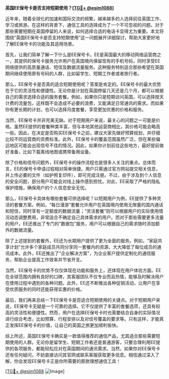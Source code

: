 **英国EE保号卡是否支持短期使用？[[TG💪+ @esim1088](https://t.me/s/esim1088)]**

近年来，随着全球化的加速和国际交流的频繁，越来越多的人选择前往英国工作、学习或旅游。在这样的背景下，通信工具的选择成为了一个不可忽视的问题。对于那些需要短期在英国停留的人来说，如何选择合适的电话卡显得尤为重要。本文将围绕“英国EE保号卡是否支持短期使用”这一问题展开详细探讨，帮助大家更好地了解EE保号卡的功能及其适用场景。

首先，让我们简单了解一下什么是EE保号卡。EE是英国最大的移动网络运营商之一，其提供的保号卡服务允许用户在英国境内保留现有的手机号码，同时享受EE网络提供的高质量通话、短信及数据流量服务。这种服务特别适合那些希望在英国期间继续使用原有号码的人群，比如留学生、短期工作者或者旅行者。

那么，EE保号卡是否真的适合短期使用呢？答案是肯定的。EE保号卡的最大优势在于它的灵活性和便捷性。无论你是计划在英国停留几天还是几个月，都可以根据自己的需求选择合适的服务套餐。例如，如果你只是短期访问英国，可以选择按天计费的流量包，这样既不会造成不必要的浪费，又能满足日常通讯的需求。而如果你有更长期的计划，也可以选择月度套餐，享受更加优惠的价格和服务。

当然，EE保号卡并非完美无缺。对于短期用户来说，最关心的问题之一可能是价格。虽然EE提供的套餐种类丰富，但与本地其他运营商相比，其价格可能会略高一些。因此，在决定是否购买EE保号卡之前，建议大家先做好预算规划，并仔细比较不同运营商的资费标准。此外，EE保号卡的覆盖范围虽然广泛，但在某些偏远地区可能会出现信号不佳的情况。因此，如果你计划前往这些地方，最好提前做好准备，比如下载离线地图或携带备用设备。

除了价格和信号问题外，EE保号卡的操作流程也是很多人关注的重点。总体而言，EE的保号卡申请过程相对简单快捷。用户只需通过官方网站提交相关信息，并上传必要的文件（如护照复印件），即可完成注册。不过，由于涉及到个人信息的安全问题，部分用户可能会对线上操作感到担忧。对此，EE采取了严格的隐私保护措施，确保用户的个人信息安全无忧。

那么，EE保号卡具体有哪些套餐可供选择呢？以短期用户为例，EE提供了多种灵活的套餐方案。例如，“每日漫游”套餐允许用户在英国境内使用无限量的国内通话和短信，同时享有一定额度的数据流量；“灵活套餐”则可以根据用户的实际使用情况动态调整费用，非常适合不确定自己具体需求的用户。而对于那些需要更多流量的用户，EE还推出了专门的“数据包”服务，用户可以根据自己的需求随时添加额外的数据流量。

除了上述提到的套餐外，EE还为长期用户提供了更为全面的服务。例如，“家庭共享计划”允许多个家庭成员共同分享同一套餐内的资源，大大降低了每位成员的通讯成本。此外，EE还推出了“企业解决方案”，为企业客户提供定制化的通信服务，帮助企业提高工作效率并节省开支。

当然，EE保号卡的优势不仅仅体现在功能和服务上，还体现在用户体验方面。EE在全球范围内拥有良好的口碑，其客服团队不仅专业而且热情，能够及时解决用户在使用过程中遇到的各种问题。此外，EE还不断推出各种促销活动，让用户在享受优质服务的同时还能获得实惠的价格。

最后，我们再来总结一下EE保号卡是否适合短期使用的关键点。对于短期用户来说，EE保号卡无疑是一个可靠的选择。它不仅提供了丰富的套餐选项，还具有较高的灵活性和便捷性。然而，用户在选择EE保号卡时也需要结合自身的实际情况进行综合考虑，比如预算、行程安排以及对信号覆盖的要求等。只有这样，才能真正发挥EE保号卡的价值，让自己的英国之旅更加顺利愉快。

综上所述，英国EE保号卡确实是一款值得推荐的通信产品，尤其适合那些需要短期使用的人群。无论你是留学生、短期工作者还是普通游客，只要合理利用EE提供的各项服务，都能轻松应对在英国期间的通讯需求。当然，如果你对EE保号卡还有任何疑问，不妨直接访问其官网或联系客服获取更多信息。相信通过深入了解，你会发现EE保号卡正是你所需要的那款理想通信工具！

[[TG💪+ @esim1088](https://t.me/s/esim1088) ![Image](https://i.postimg.cc/4NQfJmqS/Snipaste-2025-05-13-00-14-12.png)]